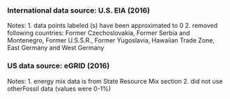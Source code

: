 ### International data source: U.S. EIA (2016)
  Notes:
    1. data points labeled (s) have been approximated to 0
    2. removed following countries: Former Czechoslovakia, Former Serbia and Montenegro, Former U.S.S.R., Former Yugoslavia, Hawaiian Trade Zone, East Germany and West Germany


### US data source: eGRID (2016)
  Notes:
    1. energy mix data is from State Resource Mix section
    2. did not use otherFossil data (values were 0-1%)
